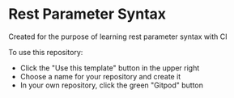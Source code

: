 # Rest Parameter Syntax

Created for the purpose of learning rest parameter syntax with CI

To use this repository:

- Click the "Use this template" button in the upper right
- Choose a name for your repository and create it
- In your own repository, click the green "Gitpod" button

